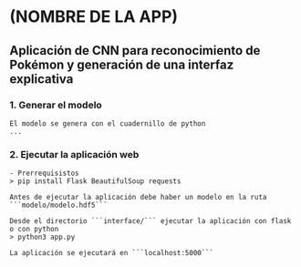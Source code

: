# (NOMBRE DE LA APP)
## Aplicación de CNN para reconocimiento de Pokémon y generación de una interfaz explicativa

### 1. Generar el modelo
    El modelo se genera con el cuadernillo de python
    ...

### 2. Ejecutar la aplicación web
    - Prerrequisistos
    > pip install Flask BeautifulSoup requests

    Antes de ejecutar la aplicación debe haber un modelo en la ruta ```modelo/modelo.hdf5```

    Desde el directorio ```interface/``` ejecutar la aplicación con flask o con python
    > python3 app.py

    La aplicación se ejecutará en ```localhost:5000```
